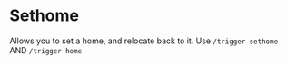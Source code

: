 # Sethome

Allows you to set a home, and relocate back to it. Use `/trigger sethome` AND `/trigger home`
